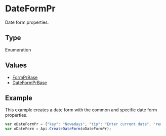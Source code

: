 # DateFormPr

Date form properties.

## Type

Enumeration

## Values

- [FormPrBase](../../Enumeration/FormPrBase.md)
- [DateFormPrBase](../../Enumeration/DateFormPrBase.md)


## Example

This example creates a date form with the common and specific date form properties.

```javascript
var oDateFormPr = {"key": "Nowadays", "tip": "Enter current date", "required": true, "placeholder": "Your date here", "format": "mm.dd.yyyy", "lang": "en-US"};
var oDateForm = Api.CreateDateForm(oDateFormPr);
```
